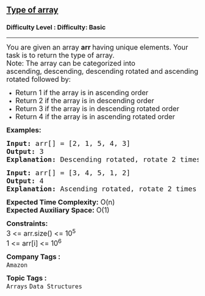 <h2><a href="https://www.geeksforgeeks.org/problems/type-of-array4605/1?page=3&category=Arrays&difficulty=Basic&sortBy=submissions">Type of array</a></h2><h3>Difficulty Level : Difficulty: Basic</h3><hr><div class="problems_problem_content__Xm_eO"><p><span style="font-size: 18px;">You are given an array <strong>arr </strong>having unique elements. Your task is to r</span><span style="font-size: 18px;">eturn the type of array.<br></span><span style="font-size: 18px;">Note: The array can be categorized into </span><span style="font-size: 18px;">ascending,&nbsp;</span><span style="font-size: 18px;">descending,&nbsp;</span><span style="font-size: 18px;">descending rotated and a</span><span style="font-size: 18px;">scending rotated followed by:</span></p>
<ul>
<li><span style="font-size: 18px;">Return 1 if the array is in ascending order</span></li>
<li><span style="font-size: 18px;">Return 2 if the array is in descending order</span></li>
<li><span style="font-size: 18px;">Return 3 if the array is in descending rotated order</span></li>
<li><span style="font-size: 18px;">Return 4 if the array is in ascending rotated order</span></li>
</ul>
<p><strong><span style="font-size: 18px;">Examples:</span></strong></p>
<pre><span style="font-size: 18px;"><strong>Input: </strong>arr[] = [2, 1, 5, 4, 3]
<strong>Output: </strong>3
<strong>Explanation: </strong>Descending rotated, rotate 2 times left.</span></pre>
<pre><span style="font-size: 18px;"><strong>Input: </strong>arr[] = [3, 4, 5, 1, 2]
<strong>Output: </strong>4
<strong>Explanation: </strong>Ascending rotated, rotate 2 times right. </span></pre>
<p><span style="font-size: 18px;"><strong>Expected Time Complexity:</strong> O(n)<br><strong>Expected Auxiliary Space:</strong> O(1)<br></span></p>
<p><span style="font-size: 18px;"><strong>Constraints:</strong><br>3 &lt;= arr.size() &lt;= 10<sup>5</sup><br>1 &lt;= arr[i] &lt;= 10<sup>6</sup></span></p></div><p><span style=font-size:18px><strong>Company Tags : </strong><br><code>Amazon</code>&nbsp;<br><p><span style=font-size:18px><strong>Topic Tags : </strong><br><code>Arrays</code>&nbsp;<code>Data Structures</code>&nbsp;